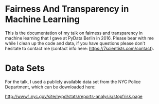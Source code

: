 # Fairness And Transparency in Machine Learning

This is the documentation of my talk on fairness and transparency in machine learning that I gave at PyData Berlin in 2016. Please bear with me while I clean up the code and data, if you have questions please don't hesitate to contact me (contact info here: https://7scientists.com/contact).

# Data Sets

For the talk, I used a publicly available data set from the NYC Police Department, which can be downloaded here:

http://www1.nyc.gov/site/nypd/stats/reports-analysis/stopfrisk.page
